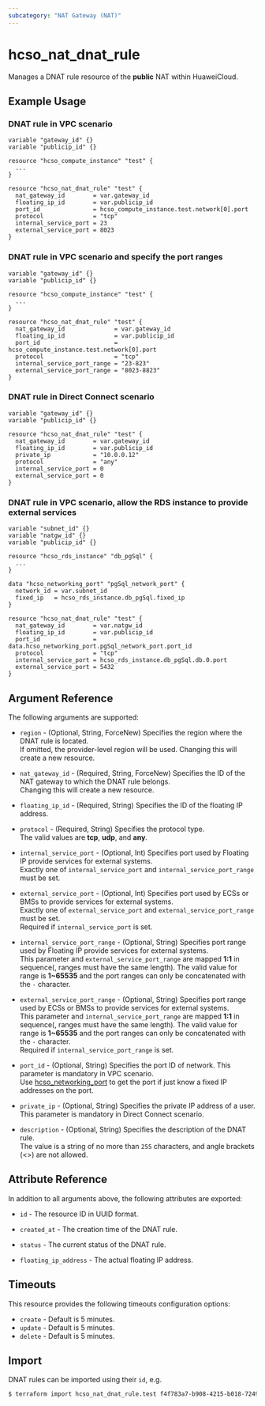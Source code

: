 ```yaml
---
subcategory: "NAT Gateway (NAT)"
---
```


# hcso_nat_dnat_rule

Manages a DNAT rule resource of the **public** NAT within HuaweiCloud.

## Example Usage

### DNAT rule in VPC scenario

```hcl
variable "gateway_id" {}
variable "publicip_id" {}

resource "hcso_compute_instance" "test" {
  ...
}

resource "hcso_nat_dnat_rule" "test" {
  nat_gateway_id        = var.gateway_id
  floating_ip_id        = var.publicip_id
  port_id               = hcso_compute_instance.test.network[0].port
  protocol              = "tcp"
  internal_service_port = 23
  external_service_port = 8023
}
```

### DNAT rule in VPC scenario and specify the port ranges

```hcl
variable "gateway_id" {}
variable "publicip_id" {}

resource "hcso_compute_instance" "test" {
  ...
}

resource "hcso_nat_dnat_rule" "test" {
  nat_gateway_id              = var.gateway_id
  floating_ip_id              = var.publicip_id
  port_id                     = hcso_compute_instance.test.network[0].port
  protocol                    = "tcp"
  internal_service_port_range = "23-823"
  external_service_port_range = "8023-8823"
}
```

### DNAT rule in Direct Connect scenario

```hcl
variable "gateway_id" {}
variable "publicip_id" {}

resource "hcso_nat_dnat_rule" "test" {
  nat_gateway_id        = var.gateway_id
  floating_ip_id        = var.publicip_id
  private_ip            = "10.0.0.12"
  protocol              = "any"
  internal_service_port = 0
  external_service_port = 0
}
```

### DNAT rule in VPC scenario, allow the RDS instance to provide external services

```hcl
variable "subnet_id" {}
variable "natgw_id" {}
variable "publicip_id" {}

resource "hcso_rds_instance" "db_pgSql" {
  ...
}

data "hcso_networking_port" "pgSql_network_port" {
  network_id = var.subnet_id
  fixed_ip   = hcso_rds_instance.db_pgSql.fixed_ip
}

resource "hcso_nat_dnat_rule" "test" {
  nat_gateway_id        = var.natgw_id
  floating_ip_id        = var.publicip_id
  port_id               = data.hcso_networking_port.pgSql_network_port.port_id
  protocol              = "tcp"
  internal_service_port = hcso_rds_instance.db_pgSql.db.0.port
  external_service_port = 5432
}
```

## Argument Reference

The following arguments are supported:

* `region` - (Optional, String, ForceNew) Specifies the region where the DNAT rule is located.  
  If omitted, the provider-level region will be used. Changing this will create a new resource.

* `nat_gateway_id` - (Required, String, ForceNew) Specifies the ID of the NAT gateway to which the DNAT rule belongs.  
  Changing this will create a new resource.

* `floating_ip_id` - (Required, String) Specifies the ID of the floating IP address.

* `protocol` - (Required, String) Specifies the protocol type.  
  The valid values are **tcp**, **udp**, and **any**.

* `internal_service_port` - (Optional, Int) Specifies port used by Floating IP provide services for external
  systems.  
  Exactly one of `internal_service_port` and `internal_service_port_range` must be set.

* `external_service_port` - (Optional, Int) Specifies port used by ECSs or BMSs to provide services for
  external systems.  
  Exactly one of `external_service_port` and `external_service_port_range` must be set.  
  Required if `internal_service_port` is set.

* `internal_service_port_range` - (Optional, String) Specifies port range used by Floating IP provide services
  for external systems.  
  This parameter and `external_service_port_range` are mapped **1:1** in sequence(, ranges must have the same length).
  The valid value for range is **1~65535** and the port ranges can only be concatenated with the `-` character.

* `external_service_port_range` - (Optional, String) Specifies port range used by ECSs or BMSs to provide
  services for external systems.  
  This parameter and `internal_service_port_range` are mapped **1:1** in sequence(, ranges must have the same length).
  The valid value for range is **1~65535** and the port ranges can only be concatenated with the `-` character.  
  Required if `internal_service_port_range` is set.

* `port_id` - (Optional, String) Specifies the port ID of network. This parameter is mandatory in VPC scenario.  
  Use [hcso_networking_port](../data-sources/networking_port) to get the port if just know a fixed IP addresses
  on the port.

* `private_ip` - (Optional, String) Specifies the private IP address of a user. This parameter is mandatory in
  Direct Connect scenario.

* `description` - (Optional, String) Specifies the description of the DNAT rule.  
  The value is a string of no more than `255` characters, and angle brackets (<>) are not allowed.

## Attribute Reference

In addition to all arguments above, the following attributes are exported:

* `id` - The resource ID in UUID format.

* `created_at` - The creation time of the DNAT rule.

* `status` - The current status of the DNAT rule.

* `floating_ip_address` - The actual floating IP address.

## Timeouts

This resource provides the following timeouts configuration options:

* `create` - Default is 5 minutes.
* `update` - Default is 5 minutes.
* `delete` - Default is 5 minutes.

## Import

DNAT rules can be imported using their `id`, e.g.

```bash
$ terraform import hcso_nat_dnat_rule.test f4f783a7-b908-4215-b018-724960e5df4a
```
